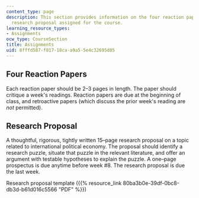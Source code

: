 ```yaml
---
content_type: page
description: This section provides information on the four reaction papers and the
  research proposal assigned for the course.
learning_resource_types:
- Assignments
ocw_type: CourseSection
title: Assignments
uid: 8fffd587-f817-18ca-a9a5-5e4c32695d05
---
```


Four Reaction Papers
--------------------

Each reaction paper should be 2–3 pages in length. The paper should critique a week's readings. Reaction papers are due at the beginning of class, and retroactive papers (which discuss the prior week's reading are _not_ permitted).

Research Proposal
-----------------

A thoughtful, rigorous, tightly written 15–page research proposal on a topic related to international political economy. The proposal should identify a research puzzle, situate that puzzle in the relevant literature, and offer an argument with testable hypotheses to explain the puzzle. A one–page prospectus is due anytime before week #8. The research proposal is due the last week.

Research proposal template ({{% resource_link 80ba3b0e-39df-0bc8-db3d-b61d016c5566 "PDF" %}})